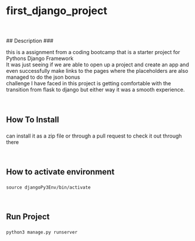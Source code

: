 # first_django_project
#
<br>
## Description 
###
<p> this is a assignment from a coding bootcamp that is a starter project for Pythons Django Framework  <br /> It was just seeing
if we are able to open up a project and create an app and even successfully make links to the pages where the placeholders are also managed to do the json bonus <br>
challenge I have faced in this project is getting comfortable with the transition from flask to django but either way it was a smooth experience. </p> <br>

## How To Install
###
<p>can install it as a zip file or through a pull request to check it out through there</p>

<br>

## How to activate environment
###
```
source djangoPy3Env/bin/activate
```
<br>

## Run Project
###
```
python3 manage.py runserver
```
